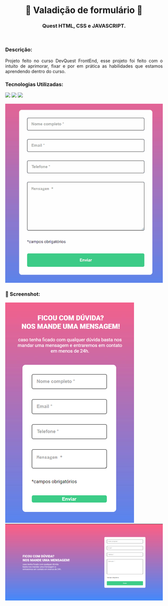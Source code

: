 <div align= "center">

# 📜 Valadição de formulário 📜

### Quest HTML, CSS e JAVASCRIPT.
</div>

<br>

### Descrição:

<p align="justify">Projeto feito no curso DevQuest FrontEnd, esse projeto foi feito com o intuito de aprimorar, fixar e por em prática as habilidades que estamos aprendendo dentro do curso.</p>

### Tecnologias Utilizadas:

<div>
    <img src="https://img.shields.io/badge/HTML-0c1014?style=for-the-badge&logo=html5">
    <img src="https://img.shields.io/badge/CSS-0c1014?style=for-the-badge&logo=css3&logoColor=1572B6">
    <img src="https://img.shields.io/badge/CSS-0c1014?style=for-the-badge&logo=javascript">
</div>
<br>
<img src=design/form.gif>


### 📸 Screenshot:
<img src="design/mobile.png">
<img src="design/desktop.png">